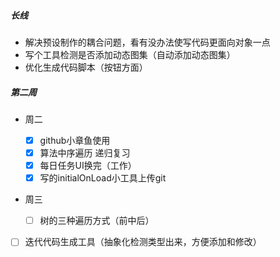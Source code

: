 ##### 长线

- 解决预设制作的耦合问题，看有没办法使写代码更面向对象一点
- 写个工具检测是否添加动态图集（自动添加动态图集）
- 优化生成代码脚本（按钮方面）

##### 第二周

- 周二
  - [x] github小章鱼使用
  - [x] 算法中序遍历 递归复习
  - [x] 每日任务UI换完（工作）
  - [x] 写的initialOnLoad小工具上传git
  
- 周三

  - [ ] 树的三种遍历方式（前中后）
- [ ] 迭代代码生成工具（抽象化检测类型出来，方便添加和修改）

